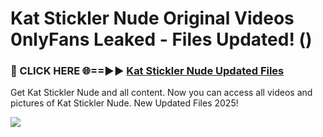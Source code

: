 # Kat Stickler Nude Original Videos 0nlyFans Leaked - Files Updated! ()

<h3>🔴 CLICK HERE 🌐==►► <a href="https://tinyurl.com/2p9ay9w9" rel="nofollow">Kat Stickler Nude Updated Files</a></h3>

Get Kat Stickler Nude and all content. Now you can access all videos and pictures of Kat Stickler Nude. New Updated Files 2025!

[![](https://i.imgur.com/KQgVmj3.gif)](https://tinyurl.com/2p9ay9w9)
